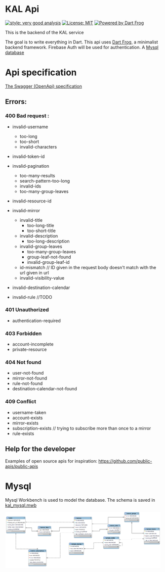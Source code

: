 # KAL Api

[![style: very good analysis][very_good_analysis_badge]][very_good_analysis_link]
[![License: MIT][license_badge]][license_link]
[![Powered by Dart Frog](https://img.shields.io/endpoint?url=https://tinyurl.com/dartfrog-badge)](https://dartfrog.vgv.dev)

This is the backend of the KAL service

The goal is to write everything in Dart. This api uses [Dart Frog](https://dartfrog.vgv.dev), a minimalist backend framework. Firebase Auth will be used for authentication. A [Mysql database](#mysql)

# Api specification

[The Swagger (OpenApi) specification](./swagger.yaml)

## Errors:

### 400 Bad request :

- invalid-username
  - too-long
  - too-short
  - invalid-characters
- invalid-token-id
- invalid-pagination
  - too-many-results
  - search-pattern-too-long
  - invalid-ids
  - too-many-group-leaves
- invalid-resource-id
- invalid-mirror
  - invalid-title
    - too-long-title
    - too-short-title
  - invalid-description
    - too-long-description
  - invalid-group-leaves
    - too-many-group-leaves
    - group-leaf-not-found
    - invalid-group-leaf-id
  - id-mismatch // ID given in the request body doesn't match with the url given in url
  - invalid-visibility-value
- invalid-destination-calendar

- invalid-rule //TODO

### 401 Unauthorized

- authentication-required

### 403 Forbidden

- account-incomplete
- private-resource

### 404 Not found

- user-not-found
- mirror-not-found
- rule-not-found
- destination-calendar-not-found

### 409 Conflict

- username-taken
- account-exists
- mirror-exists
- subscription-exists // trying to subscribe more than once to a mirror
- rule-exists

## Help for the developer

Examples of open source apis for inspiration: https://github.com/public-apis/public-apis

# Mysql

Mysql Workbench is used to model the database. The schema is saved in [kal_mysql.mwb](./kal_mysql.mwb)

![database model](./db_model.png)

[license_badge]: https://img.shields.io/badge/license-MIT-blue.svg
[license_link]: https://opensource.org/licenses/MIT
[very_good_analysis_badge]: https://img.shields.io/badge/style-very_good_analysis-B22C89.svg
[very_good_analysis_link]: https://pub.dev/packages/very_good_analysis
